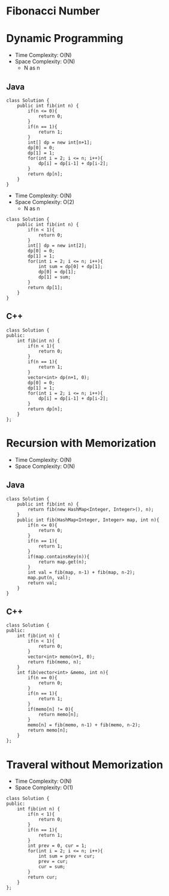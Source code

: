 # Fibonacci Number
# Dynamic Programming
* Time Complexity: O(N)
* Space Complexity: O(N)
	* N as n
## Java
```
class Solution {
    public int fib(int n) {
        if(n <= 0){
            return 0;
        }
        if(n == 1){
            return 1;
        }
        int[] dp = new int[n+1];
        dp[0] = 0;
        dp[1] = 1;
        for(int i = 2; i <= n; i++){
            dp[i] = dp[i-1] + dp[i-2];
        }
        return dp[n];
    }
}
```
* Time Complexity: O(N)
* Space Complexity: O(2)
	* N as n
```
class Solution {
    public int fib(int n) {
        if(n < 1){
            return 0;
        }
        int[] dp = new int[2];
        dp[0] = 0;
        dp[1] = 1;
        for(int i = 2; i <= n; i++){
            int sum = dp[0] + dp[1];
            dp[0] = dp[1];
            dp[1] = sum;
        }
        return dp[1];
    }
}
```
## C++
```
class Solution {
public:
    int fib(int n) {
        if(n < 1){
            return 0;
        }
        if(n == 1){
            return 1;
        }
        vector<int> dp(n+1, 0);
        dp[0] = 0;
        dp[1] = 1;
        for(int i = 2; i <= n; i++){
            dp[i] = dp[i-1] + dp[i-2];
        }
        return dp[n];
    }
};
```

# Recursion with Memorization
* Time Complexity: O(N)
* Space Complexity: O(N)
## Java
```
class Solution {
    public int fib(int n) {
        return fib(new HashMap<Integer, Integer>(), n);
    }
    public int fib(HashMap<Integer, Integer> map, int n){
        if(n <= 0){
            return 0;
        }
        if(n == 1){
            return 1;
        }
        if(map.containsKey(n)){
            return map.get(n);
        }
        int val = fib(map, n-1) + fib(map, n-2);
        map.put(n, val);
        return val;
    }
}
```
## C++
```
class Solution {
public:
    int fib(int n) {
        if(n < 1){
            return 0;
        }
        vector<int> memo(n+1, 0);
        return fib(memo, n);
    }
    int fib(vector<int> &memo, int n){
        if(n == 0){
            return 0;
        }
        if(n == 1){
            return 1;
        }
        if(memo[n] != 0){
            return memo[n];
        }
        memo[n] = fib(memo, n-1) + fib(memo, n-2);
        return memo[n];
    }
};
```

# Traveral without Memorization
* Time Complexity: O(N)
* Space Complexity: O(1)
```
class Solution {
public:
    int fib(int n) {
        if(n < 1){
            return 0;
        }
        if(n == 1){
            return 1;
        }
        int prev = 0, cur = 1;
        for(int i = 2; i <= n; i++){
            int sum = prev + cur;
            prev = cur;
            cur = sum;
        }
        return cur;
    }
};
```